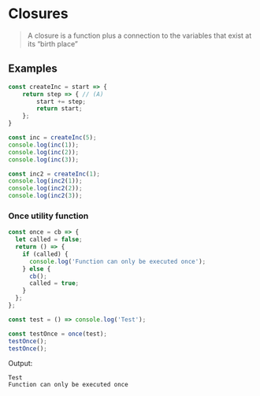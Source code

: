 # Closures

> A closure is a function plus a connection to the variables that exist at its “birth place”

## Examples

```js
const createInc = start => {
    return step => { // (A)
        start += step;
        return start;
    };
}

const inc = createInc(5);
console.log(inc(1));
console.log(inc(2));
console.log(inc(3));

const inc2 = createInc(1);
console.log(inc2(1));
console.log(inc2(2));
console.log(inc2(3));
```

### Once utility function

```js
const once = cb => {
  let called = false;
  return () => {
    if (called) {
      console.log('Function can only be executed once');
    } else {
      cb();
      called = true;
    }
  };
};

const test = () => console.log('Test');

const testOnce = once(test);
testOnce();
testOnce();
```

Output:

```
Test
Function can only be executed once
```